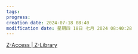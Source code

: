 ```yaml
---
tags: 
progress: 
creation date: 2024-07-18 08:40
modification date: 星期四 18日 七月 2024 08:40:28
---
```

[Z-Access | Z-Library](https://zh.singlelogin.re/z-access#desktop_app_tab)



